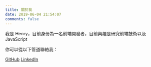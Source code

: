 ```yaml
---
title: 關於我
date: 2019-06-04 21:54:07
comments: false
---
```


我是 Henry，目前身份為一名前端開發者，目前興趣是研究前端技術以及 JavaScript

你可以從以下管道聯絡我：

[GitHub](https://github.com/henry97113)
[LinkedIn](https://linkedin.com/in/hung-lin-chou)
